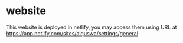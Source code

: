# website
This website is deployed in netlify, you may access them using URL at https://app.netlify.com/sites/alquswa/settings/general
